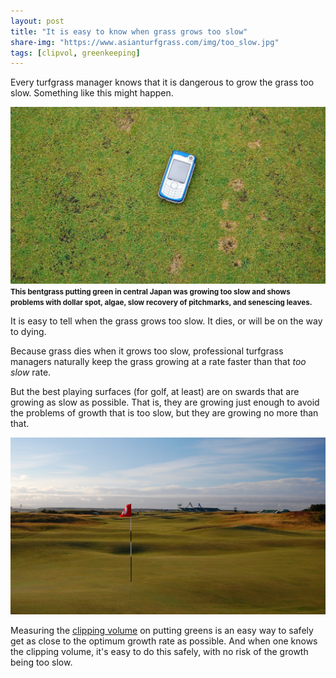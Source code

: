 ```yaml
---
layout: post
title: "It is easy to know when grass grows too slow"
share-img: "https://www.asianturfgrass.com/img/too_slow.jpg"
tags: [clipvol, greenkeeping]
---
```


Every turfgrass manager knows that it is dangerous to grow the grass too slow. Something like this might happen.

![img of bentgrass golf course puting green with algae, dollar spot, leaf chlorosis](/img/too_slow.jpg)
<small><strong>This bentgrass putting green in central Japan was growing too slow and shows problems with dollar spot, algae, slow recovery of pitchmarks, and senescing leaves.</strong></small>

It is easy to tell when the grass grows too slow. It dies, or will be on the way to dying.

Because grass dies when it grows too slow, professional turfgrass managers naturally keep the grass growing at a rate faster than that *too slow* rate. 

But the best playing surfaces (for golf, at least) are on swards that are growing as slow as possible. That is, they are growing just enough to avoid the problems of growth that is too slow, but they are growing no more than that.

![old course during 2010 Open Championship](/img/oldcourse169.jpg)

Measuring the [clipping volume](https://www.asianturfgrass.com/buckets/) on putting greens is an easy way to safely get as close to the optimum growth rate as possible. And when one knows the clipping volume, it's easy to do this safely, with no risk of the growth being too slow.
